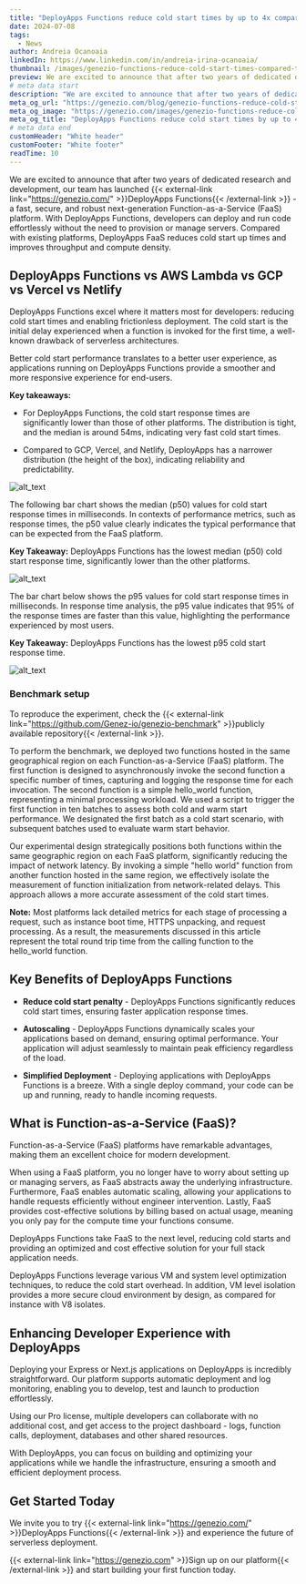 ```yaml
---
title: "DeployApps Functions reduce cold start times by up to 4x compared to AWS Lambda"
date: 2024-07-08
tags:
  - News
author: Andreia Ocanoaia
linkedIn: https://www.linkedin.com/in/andreia-irina-ocanoaia/
thumbnail: /images/genezio-functions-reduce-cold-start-times-compared-to-Lambda.webp
preview: We are excited to announce that after two years of dedicated development, our team has launched DeployApps Functions
# meta data start
description: "We are excited to announce that after two years of dedicated development, our team has launched DeployApps Functions"
meta_og_url: "https://genezio.com/blog/genezio-functions-reduce-cold-start-times/"
meta_og_image: "https://genezio.com/images/genezio-functions-reduce-cold-start-times-compared-to-Lambda.webp"
meta_og_title: "DeployApps Functions reduce cold start times by up to 4x compared to AWS Lambda"
# meta data end
customHeader: "White header"
customFooter: "White footer"
readTime: 10
---
```


We are excited to announce that after two years of dedicated research and development, our team has launched {{< external-link link="https://genezio.com/" >}}DeployApps Functions{{< /external-link >}} - a fast, secure, and robust next-generation Function-as-a-Service (FaaS) platform. With DeployApps Functions, developers can deploy and run code effortlessly without the need to provision or manage servers. Compared with existing platforms, DeployApps FaaS reduces cold start up times and improves throughput and compute density.

## DeployApps Functions vs AWS Lambda vs GCP vs Vercel vs Netlify

DeployApps Functions excel where it matters most for developers: reducing cold start times and enabling frictionless deployment. The cold start is the initial delay experienced when a function is invoked for the first time, a well-known drawback of serverless architectures.

Better cold start performance translates to a better user experience, as applications running on DeployApps Functions provide a smoother and more responsive experience for end-users.

**Key takeaways:**

- For DeployApps Functions, the cold start response times are significantly lower than those of other platforms. The distribution is tight, and the median is around 54ms, indicating very fast cold start times.

- Compared to GCP, Vercel, and Netlify, DeployApps has a narrower distribution (the height of the box), indicating reliability and predictability.

![alt_text](/posts/genezioFunctions2.webp)

The following bar chart shows the median (p50) values for cold start response times in milliseconds. In contexts of performance metrics, such as response times, the p50 value clearly indicates the typical performance that can be expected from the FaaS platform.

**Key Takeaway:** DeployApps Functions has the lowest median (p50) cold start response time, significantly lower than the other platforms.

![alt_text](/posts/genezioFunctions3.webp)

The bar chart below shows the p95 values for cold start response times in milliseconds. In response time analysis, the p95 value indicates that 95% of the response times are faster than this value, highlighting the performance experienced by most users.

**Key Takeaway:** DeployApps Functions has the lowest p95 cold start response time.

![alt_text](/posts/genezioFunctions1.webp)

### Benchmark setup

To reproduce the experiment, check the {{< external-link link="https://github.com/Genez-io/genezio-benchmark" >}}publicly available repository{{< /external-link >}}.

To perform the benchmark, we deployed two functions hosted in the same geographical region on each Function-as-a-Service (FaaS) platform. The first function is designed to asynchronously invoke the second function a specific number of times, capturing and logging the response time for each invocation. The second function is a simple hello_world function, representing a minimal processing workload.
We used a script to trigger the first function in ten batches to assess both cold and warm start performance. We designated the first batch as a cold start scenario, with subsequent batches used to evaluate warm start behavior.

Our experimental design strategically positions both functions within the same geographic region on each FaaS platform, significantly reducing the impact of network latency. By invoking a simple "hello world" function from another function hosted in the same region, we effectively isolate the measurement of function initialization from network-related delays. This approach allows a more accurate assessment of the cold start times.

**Note:** Most platforms lack detailed metrics for each stage of processing a request, such as instance boot time, HTTPS unpacking, and request processing. As a result, the measurements discussed in this article represent the total round trip time from the calling function to the hello_world function.

## Key Benefits of DeployApps Functions

- **Reduce cold start penalty** - DeployApps Functions significantly reduces cold start times, ensuring faster application response times.

- **Autoscaling** - DeployApps Functions dynamically scales your applications based on demand, ensuring optimal performance. Your application will adjust seamlessly to maintain peak efficiency regardless of the load.

- **Simplified Deployment** - Deploying applications with DeployApps Functions is a breeze. With a single deploy command, your code can be up and running, ready to handle incoming requests.

## What is Function-as-a-Service (FaaS)?

Function-as-a-Service (FaaS) platforms have remarkable advantages, making them an excellent choice for modern development.

When using a FaaS platform, you no longer have to worry about setting up or managing servers, as FaaS abstracts away the underlying infrastructure. Furthermore, FaaS enables automatic scaling, allowing your applications to handle requests efficiently without engineer intervention. Lastly, FaaS provides cost-effective solutions by billing based on actual usage, meaning you only pay for the compute time your functions consume.

DeployApps Functions take FaaS to the next level, reducing cold starts and providing an optimized and cost effective solution for your full stack application needs.

DeployApps Functions leverage various VM and system level optimization techniques, to reduce the cold start overhead. In addition, VM level isolation provides a more secure cloud environment by design, as compared for instance with V8 isolates.

## Enhancing Developer Experience with DeployApps

Deploying your Express or Next.js applications on DeployApps is incredibly straightforward. Our platform supports automatic deployment and log monitoring, enabling you to develop, test and launch to production effortlessly.

Using our Pro license, multiple developers can collaborate with no additional cost, and get access to the project dashboard - logs, function calls, deployment, databases and other shared resources.

With DeployApps, you can focus on building and optimizing your applications while we handle the infrastructure, ensuring a smooth and efficient deployment process.

## Get Started Today

We invite you to try {{< external-link link="https://genezio.com/" >}}DeployApps Functions{{< /external-link >}} and experience the future of serverless deployment.

{{< external-link link="https://genezio.com" >}}Sign up on our platform{{< /external-link >}} and start building your first function today.
